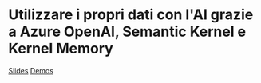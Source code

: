 # Utilizzare i propri dati con l'AI grazie a Azure OpenAI, Semantic Kernel e Kernel Memory
[Slides](/2024/Utilizzare%20i%20propri%20dati%20con%20l'AI%20grazie%20a%20Azure%20OpenAI%2C%20Semantic%20Kernel%20e%20Kernel%20Memory/Slides.pdf)
[Demos](https://github.com/qmatteoq/SemanticKernel-Demos)
